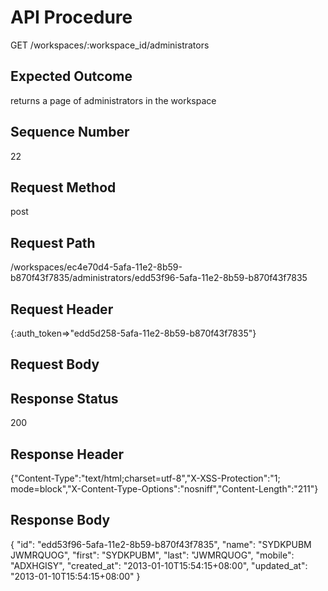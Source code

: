 # API Procedure
GET /workspaces/:workspace_id/administrators
## Expected Outcome
returns a page of administrators in the workspace
## Sequence Number
22
## Request Method
post
## Request Path
/workspaces/ec4e70d4-5afa-11e2-8b59-b870f43f7835/administrators/edd53f96-5afa-11e2-8b59-b870f43f7835
## Request Header
{:auth_token=>"edd5d258-5afa-11e2-8b59-b870f43f7835"}
## Request Body


## Response Status
200
## Response Header
{"Content-Type":"text/html;charset=utf-8","X-XSS-Protection":"1; mode=block","X-Content-Type-Options":"nosniff","Content-Length":"211"}

## Response Body
{
  "id": "edd53f96-5afa-11e2-8b59-b870f43f7835",
  "name": "SYDKPUBM JWMRQUOG",
  "first": "SYDKPUBM",
  "last": "JWMRQUOG",
  "mobile": "ADXHGISY",
  "created_at": "2013-01-10T15:54:15+08:00",
  "updated_at": "2013-01-10T15:54:15+08:00"
}

